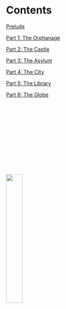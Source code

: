 
<div class="centered-text">
<h1>Contents</h1>
</div>

<div class="centered-div">
    <div>
        <p><a href="4_prelude.xhtml">Prelude</a></p>
        <p><a href="5_part-1.xhtml">Part 1: The Orphanage</a></p>
        <p><a href="6_part-2.xhtml">Part 2: The Castle</a></p>
        <p><a href="7_part-3.xhtml">Part 3: The Asylum</a></p>
        <p><a href="8_part-4.xhtml">Part 4: The City</a></p>
        <p><a href="9_part-5.xhtml">Part 5: The Library</a></p>
        <p><a href="10_part-6.xhtml">Part 6: The Globe</a></p>
    </div>
</div>

<div style="height: 5%"></div>

<img class="centered-image" style="width: 30%;" src="file://src/assets/images/fairytale/raven.png" alt=""/>

<div class="page-break"></div>

<img class="centered-image" src="file://src/assets/images/fairytale/castle.png" alt=""/>

